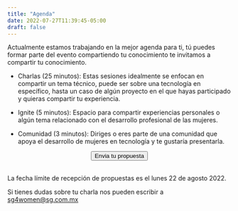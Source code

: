 ```yaml
---
title: "Agenda"
date: 2022-07-27T11:39:45-05:00
draft: false
---
```



Actualmente estamos trabajando en la mejor agenda para ti, tú puedes formar parte del evento compartiendo tu conocimiento te invitamos a compartir tu conocimiento.

- Charlas (25 minutos): Estas sesiones idealmente se enfocan en compartir un tema técnico, puede ser sobre una tecnología en específico, hasta un caso de algún proyecto en el que hayas participado y quieras compartir tu experiencia.


- Ignite (5 minutos): Espacio para compartir experiencias personales o algún tema relacionado con el desarrollo profesional de las mujeres.


- Comunidad (3 minutos): Diriges o eres parte de una comunidad que apoya el desarrollo de mujeres en tecnología y te gustaría presentarla.

 <center>
              
  <a href="https://sg1.run/cfpdd4wseptiembre " target="_blank">
    <button type="button" style="align-items: center;" class="btn btn-info col-md-10 px-3">Envia tu propuesta</button>     
  </a>
</center>

<br>

La fecha límite de recepción de propuestas es el lunes 22 de agosto 2022.

Si tienes dudas sobre tu charla nos pueden escribir a sg4women@sg.com.mx
